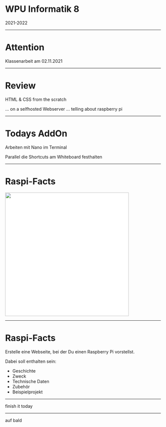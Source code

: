 # WPU Informatik 8

2021-2022

---

# Attention

Klassenarbeit am 02.11.2021

---

# Review

HTML & CSS from the scratch

... on a selfhosted Webserver
... telling about raspberry pi

---

# Todays AddOn

Arbeiten mit Nano im Terminal

Parallel die Shortcuts am Whiteboard festhalten

---

# Raspi-Facts

<img width="400px" src="https://upload.wikimedia.org/wikipedia/de/c/cb/Raspberry_Pi_Logo.svg" style="background-color:white;" />

---

# Raspi-Facts

Erstelle eine Webseite, bei der Du einen Raspberry Pi vorstellst. 

Dabei soll enthalten sein:

* Geschichte
* Zweck
* Technische Daten
* Zubehör
* Beispielprojekt

---

finish it today

---

auf bald
